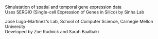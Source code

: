 Simulatation of spatial and temporal gene expression data\
Uses SERGIO (Single-cell Expression of Genes in Silico) by Sinha Lab

Jose Lugo-Martinez's Lab, School of Computer Science, Carnegie Mellon University\
Developed by Zoe Rudnick and Sarah Baalbaki